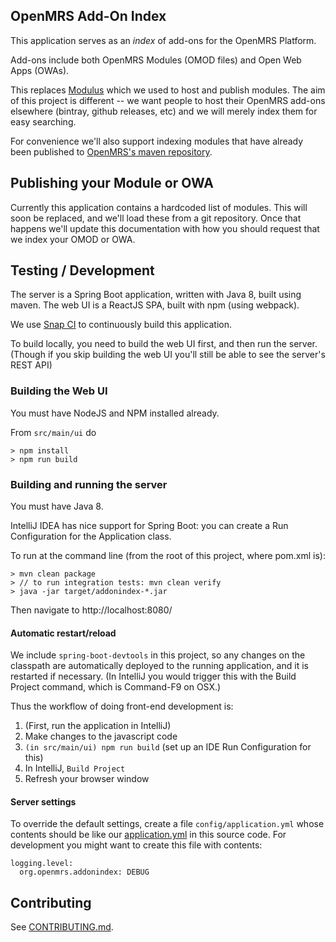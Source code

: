 ## OpenMRS Add-On Index

This application serves as an _index_ of add-ons for the OpenMRS Platform.

Add-ons include both OpenMRS Modules (OMOD files) and Open Web Apps (OWAs).
 
This replaces [Modulus](http://github.com/openmrs/openmrs-contrib-modulus) which we used to host and publish modules. The 
aim of this project is different -- we want people to host their OpenMRS add-ons elsewhere (bintray, github releases, etc)
 and we will merely index them for easy searching.
    
For convenience we'll also support indexing modules that have already been published to [OpenMRS's maven 
repository](http://mavenrepo.openmrs.org/).

## Publishing your Module or OWA

Currently this application contains a hardcoded list of modules. This will soon be replaced, and we'll load these from a 
git repository. Once that happens we'll update this documentation with how you should request that we index your OMOD or 
OWA.

## Testing / Development

The server is a Spring Boot application, written with Java 8, built using maven. The web UI is a ReactJS SPA, built 
with npm (using webpack).

We use [Snap CI](https://app.snap-ci.com/djazayeri/openmrs-contrib-addonindex) to continuously build this application.  

To build locally, you need to build the web UI first, and then run the server. (Though if you skip building the web UI 
you'll still be able to see the server's REST API)

### Building the Web UI

You must have NodeJS and NPM installed already.

From `src/main/ui` do

    > npm install
    > npm run build

### Building and running the server

You must have Java 8.

IntelliJ IDEA has nice support for Spring Boot: you can create a Run Configuration for the Application class. 

To run at the command line (from the root of this project, where pom.xml is):

    > mvn clean package
    > // to run integration tests: mvn clean verify
    > java -jar target/addonindex-*.jar
    
Then navigate to http://localhost:8080/

#### Automatic restart/reload

We include `spring-boot-devtools` in this project, so any changes on the classpath are automatically deployed to the 
running application, and it is restarted if necessary. (In IntelliJ you would trigger this with the Build Project 
command, which is Command-F9 on OSX.)

Thus the workflow of doing front-end development is:
  
1. (First, run the application in IntelliJ)
1. Make changes to the javascript code
1. `(in src/main/ui) npm run build` (set up an IDE Run Configuration for this)
1. In IntelliJ, `Build Project`
1. Refresh your browser window

#### Server settings

To override the default settings, create a file `config/application.yml` whose contents should be like our
[application.yml](src/main/resources/application.yml) in this source code. For development you might want to create 
this file with contents:

    logging.level:
      org.openmrs.addonindex: DEBUG


## Contributing

See [CONTRIBUTING.md](CONTRIBUTING.md).